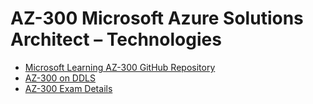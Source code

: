 # AZ-300 Microsoft Azure Solutions Architect – Technologies

* [Microsoft Learning AZ-300 GitHub Repository](https://github.com/MicrosoftLearning/AZ-300-MicrosoftAzureArchitectDesign)
* [AZ-300 on DDLS](https://www.ddls.com.au/courses/microsoft/azure/microsoft-az-300-azure-solutions-architect-technologies/)
* [AZ-300 Exam Details](https://www.microsoft.com/en-us/learning/exam-az-300.aspx)

